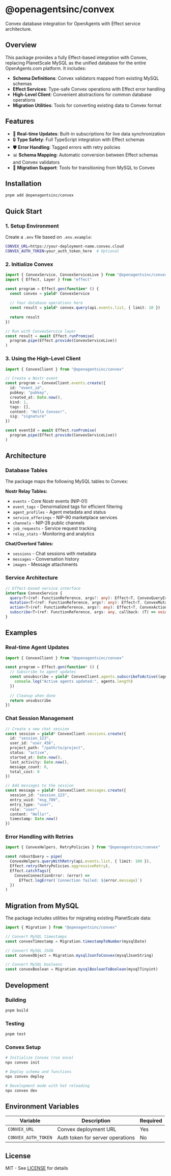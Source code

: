 # @openagentsinc/convex

Convex database integration for OpenAgents with Effect service architecture.

## Overview

This package provides a fully Effect-based integration with Convex, replacing PlanetScale MySQL as the unified database for the entire OpenAgents.com platform. It includes:

- **Schema Definitions**: Convex validators mapped from existing MySQL schemas
- **Effect Services**: Type-safe Convex operations with Effect error handling
- **High-Level Client**: Convenient abstractions for common database operations
- **Migration Utilities**: Tools for converting existing data to Convex format

## Features

- 🚀 **Real-time Updates**: Built-in subscriptions for live data synchronization
- 🔒 **Type Safety**: Full TypeScript integration with Effect schemas
- 🛡️ **Error Handling**: Tagged errors with retry policies
- 📊 **Schema Mapping**: Automatic conversion between Effect schemas and Convex validators
- 🔄 **Migration Support**: Tools for transitioning from MySQL to Convex

## Installation

```bash
pnpm add @openagentsinc/convex
```

## Quick Start

### 1. Setup Environment

Create a `.env` file based on `.env.example`:

```bash
CONVEX_URL=https://your-deployment-name.convex.cloud
CONVEX_AUTH_TOKEN=your_auth_token_here  # Optional
```

### 2. Initialize Convex

```typescript
import { ConvexService, ConvexServiceLive } from "@openagentsinc/convex"
import { Effect, Layer } from "effect"

const program = Effect.gen(function* () {
  const convex = yield* ConvexService
  
  // Your database operations here
  const result = yield* convex.query(api.events.list, { limit: 10 })
  
  return result
})

// Run with ConvexService layer
const result = await Effect.runPromise(
  program.pipe(Effect.provide(ConvexServiceLive))
)
```

### 3. Using the High-Level Client

```typescript
import { ConvexClient } from "@openagentsinc/convex"

// Create a Nostr event
const program = ConvexClient.events.create({
  id: "event_id",
  pubkey: "pubkey",
  created_at: Date.now(),
  kind: 1,
  tags: [],
  content: "Hello Convex!",
  sig: "signature"
})

const eventId = await Effect.runPromise(
  program.pipe(Effect.provide(ConvexServiceLive))
)
```

## Architecture

### Database Tables

The package maps the following MySQL tables to Convex:

**Nostr Relay Tables:**
- `events` - Core Nostr events (NIP-01)
- `event_tags` - Denormalized tags for efficient filtering
- `agent_profiles` - Agent metadata and status
- `service_offerings` - NIP-90 marketplace services
- `channels` - NIP-28 public channels
- `job_requests` - Service request tracking
- `relay_stats` - Monitoring and analytics

**Chat/Overlord Tables:**
- `sessions` - Chat sessions with metadata
- `messages` - Conversation history
- `images` - Message attachments

### Service Architecture

```typescript
// Effect-based service interface
interface ConvexService {
  query<T>(ref: FunctionReference, args?: any): Effect<T, ConvexQueryError>
  mutation<T>(ref: FunctionReference, args?: any): Effect<T, ConvexMutationError>
  action<T>(ref: FunctionReference, args?: any): Effect<T, ConvexActionError>
  subscribe<T>(ref: FunctionReference, args: any, callback: (T) => void): Effect<() => void>
}
```

## Examples

### Real-time Agent Updates

```typescript
import { ConvexClient } from "@openagentsinc/convex"

const program = Effect.gen(function* () {
  // Subscribe to agent updates
  const unsubscribe = yield* ConvexClient.agents.subscribeToActive((agents) => {
    console.log("Active agents updated:", agents.length)
  })
  
  // Cleanup when done
  return unsubscribe
})
```

### Chat Session Management

```typescript
// Create a new chat session
const session = yield* ConvexClient.sessions.create({
  id: "session_123",
  user_id: "user_456",
  project_path: "/path/to/project",
  status: "active",
  started_at: Date.now(),
  last_activity: Date.now(),
  message_count: 0,
  total_cost: 0
})

// Add messages to the session
const message = yield* ConvexClient.messages.create({
  session_id: "session_123",
  entry_uuid: "msg_789",
  entry_type: "user",
  role: "user",
  content: "Hello!",
  timestamp: Date.now()
})
```

### Error Handling with Retries

```typescript
import { ConvexHelpers, RetryPolicies } from "@openagentsinc/convex"

const robustQuery = pipe(
  ConvexHelpers.queryWithRetry(api.events.list, { limit: 100 }),
  Effect.retry(RetryPolicies.aggressiveRetry),
  Effect.catchTags({
    ConvexConnectionError: (error) => 
      Effect.logError(`Connection failed: ${error.message}`)
  })
)
```

## Migration from MySQL

The package includes utilities for migrating existing PlanetScale data:

```typescript
import { Migration } from "@openagentsinc/convex"

// Convert MySQL timestamps
const convexTimestamp = Migration.timestampToNumber(mysqlDate)

// Convert MySQL JSON
const convexObject = Migration.mysqlJsonToConvex(mysqlJsonString)

// Convert MySQL booleans
const convexBoolean = Migration.mysqlBooleanToBoolean(mysqlTinyint)
```

## Development

### Building

```bash
pnpm build
```

### Testing

```bash
pnpm test
```

### Convex Setup

```bash
# Initialize Convex (run once)
npx convex init

# Deploy schema and functions
npx convex deploy

# Development mode with hot reloading
npx convex dev
```

## Environment Variables

| Variable | Description | Required |
|----------|-------------|----------|
| `CONVEX_URL` | Convex deployment URL | Yes |
| `CONVEX_AUTH_TOKEN` | Auth token for server operations | No |

## License

MIT - See [LICENSE](../../LICENSE) for details